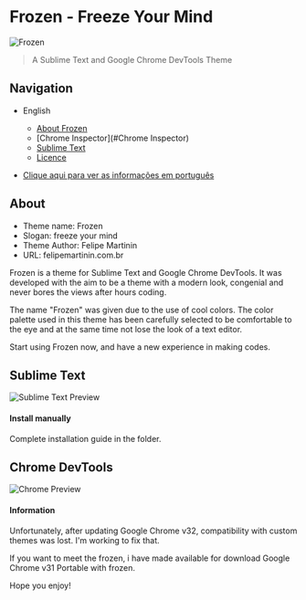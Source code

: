 # Frozen - Freeze Your Mind

![Frozen](https://raw2.github.com/FelipeMartinin/frozen/master/Frozen-Logo.png)

> A Sublime Text and Google Chrome DevTools Theme

## Navigation

* English
  * [About Frozen](#about)
  * [Chrome Inspector](#Chrome Inspector)
  * [Sublime Text](#sublime-text)
  * [Licence](#license)

* [Clique aqui para ver as informações em português](http://felipemartinin.com.br/portfolio/frozen/)

## About

* Theme name: Frozen
* Slogan: freeze your mind
* Theme Author: Felipe Martinin
* URL: felipemartinin.com.br

Frozen is a theme for Sublime Text and Google Chrome DevTools. It was developed with the aim to be a theme with a modern look, congenial and never bores the views after hours coding.

The name "Frozen" was given due to the use of cool colors. The color palette used in this theme has been carefully selected to be comfortable to the eye and at the same time not lose the look of a text editor.

Start using Frozen now, and have a new experience in making codes.


## Sublime Text

![Sublime Text Preview](https://raw2.github.com/FelipeMartinin/frozen/master/frozen-for-sublime-text/screen/sublime-screen.png)

#### Install manually

Complete installation guide in the folder.

## Chrome DevTools
![Chrome Preview](https://raw2.github.com/FelipeMartinin/frozen/master/frozen-for-chrome/Screen/chrome-screen.png)


#### Information

Unfortunately, after updating Google Chrome v32, compatibility with custom themes was lost. I'm working to fix that. 

If you want to meet the frozen, i have made available for download Google Chrome v31 Portable with frozen. 

Hope you enjoy!